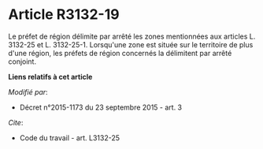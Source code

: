 # Article R3132-19

Le préfet de région délimite par arrêté les zones mentionnées aux articles L. 3132-25 et L. 3132-25-1. Lorsqu'une zone est
située sur le territoire de plus d'une région, les préfets de région concernés la délimitent par arrêté conjoint.

**Liens relatifs à cet article**

_Modifié par_:

  - Décret n°2015-1173 du 23 septembre 2015 - art. 3

_Cite_:

  - Code du travail - art. L3132-25
